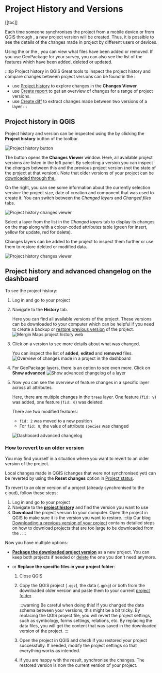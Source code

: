 # Project History and Versions
[[toc]]

Each time someone synchronises the project from a mobile device or from QGIS through <QGISPluginName />, a new project version will be created. Thus, it is possible to see the details of the changes made in <MainPlatformNameLink /> project by different users or devices. 

Using the <QGISPluginNameShort /> or the <DashboardShortLink />, you can view what files have been added or removed. If you use GeoPackage for your survey, you can also see the list of the features which have been added, deleted or updated.

:::tip Project history in QGIS
Great tools to inspect the project history and compare changes between project versions can be found in the <QGISPluginNameShort />:
- use [Project history](#project-history-in-qgis) to explore changes in the **Changes Viewer**
- use [Create report](../plugin/#create-report-processing-toolbox) to get an overview of changes for a range of project versions.
- use [Create diff](../plugin/#create-diff-processing-toolbox) to extract changes made between two versions of a layer
:::

## Project history in QGIS
Project history and version can be inspected using the <QGISPluginName /> by clicking the **Project history** button of the toolbar.

![Project history button](../plugin/plugin-toolbar-project-history.jpg "Project history button")

The button opens the **Changes Viewer** window. Here, all available project versions are listed in the left panel. By selecting a version you can inspect the *changes* between this and the previous project version (not the state of the project at that version). Note that older versions of your project can be [downloaded through the <DashboardShortLink />](../dashboard/#history).

On the right, you can see some information about the currently selection version: the project size, date of creation and <MainPlatformName /> component that was used to create it. You can switch between the *Changed layers* and *Changed files* tabs.

![Project history changes viewer](../plugin/plugin-history-viewer.jpg) 

Select a layer from the list in the *Changed layers* tab to display its changes on the map along with a colour-coded attributes table (green for insert, yellow for update, red for delete). 

Changes layers can be added to the project to inspect them further or use them to restore deleted or modified data.

![Project history changes viewer](./plugin-changes-viewer-add-to-project.jpg) 


## Project history and advanced changelog on the dashboard
To see the project history:
1. Log in <AppDomainNameLink /> and go to your project
2. Navigate to the **History** tab. 

   Here you can find all available versions of the project. These versions can be downloaded to your computer which can be helpful if you need to create a backup or [restore previous version](#how-to-revert-to-an-older-version) of the project.
   ![Mergin Maps project history web](./dashboard-projects-history.jpg "Mergin Maps project history")

3. Click on a version to see more details about what was changed.
   
   You can inspect the list of **added**, **edited** and **removed** files.
   ![Overview of changes made in a project in the dashboard](./dashboard-history-details.jpg "Overview of changes made in a project in the dashboard")

4. For GeoPackage layers, there is an option to see even more. Click on **Show advanced** 
   ![Show advanced changelog of a layer](./dashboard-history-show-advanced-changelog.jpg "Show advanced changelog of a layer")

5. Now you can see the overview of feature changes in a specific layer across all attributes.
   
   Here, there are multiple changes in the `trees` layer. One feature (`fid: 9`) was added, one feature (`fid: 6`) was deleted.
   
   There are two modified features: 
   - `fid: 2` was moved to a new position
   - For `fid: 8`, the value of attribute `species` was changed
   
   ![Dashboard advanced changelog](./dashboard-history-advanced-changelog.jpg "Dashboard advanced changelog")


### How to revert to an older version
You may find yourself in a situation where you want to revert to an older version of the project.

Local changes made in QGIS (changes that were not synchronised yet) can be reverted by using the **Reset changes** option in [Project status](../synchronisation/#synchronising-changes-in-qgis).

To revert to an older version of a project (already synchronised to the cloud), follow these steps:
1. Log in <AppDomainNameLink /> and go to your project
2. Navigate to the [**project history**](#project-history-and-advanced-changelog-on-the-dashboard) and find the version you want to use
3. **Download** the project version to your computer. Open the project in QGIS to make sure it is the version you want to restore.
   :::tip
   Our blog [Downloading a previous version of your project](https://merginmaps.com/blog/support-tip-downloading-a-previous-version-of-your-project) contains detailed steps on how to download projects that are too large to be downloaded from the <DashboardShortLink />.
   :::

Now you have multiple options:
- **[Package the downloaded project version](../project/#packaging-qgis-project)** as a new <MainPlatformName /> project. You can keep both projects if needed or [delete](../project-advanced/#delete-a-project) the one you don't need anymore.

- or **Replace the specific files in your <MainPlatformName /> project folder**:
   1. Close QGIS
   2. Copy the QGIS project (`.qgz`), the data (`.gpkg`) or both from the downloaded older version and paste them to your current [<MainPlatformName /> project folder](../project/#mergin-maps-project-folder). 
   
      :::warning Be careful when doing this! 
      If you changed the data schema between your versions, this might be a bit tricky. By replacing the QGIS project file, you will revert the project settings, such as symbology, forms settings, relations, etc. By replacing the data files, you will get the content that was saved in the downloaded version of the project.
      :::
   
   3. Open the project in QGIS and check if you restored your project successfully. If needed, modify the project settings so that everything works as intended.  
   4. If you are happy with the result, synchronise the changes. The restored version is now the current version of your project.
   
